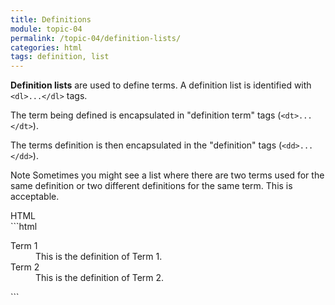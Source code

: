 ```yaml
---
title: Definitions
module: topic-04
permalink: /topic-04/definition-lists/
categories: html
tags: definition, list
---
```


<div class="divider-heading"></div>

**Definition lists** are used to define terms. A definition list is identified with `<dl>...</dl>` tags.

The term being defined is encapsulated in "definition term" tags (`<dt>...</dt>`).

The terms definition is then encapsulated in the "definition" tags (`<dd>...</dd>`).

<span class="label label-info">Note</span> Sometimes you might see a list where there are two terms used for the same definition or two different definitions for the same term. This is acceptable.


<div id="code-heading">HTML</div>
```html
<dl>
  <dt>Term 1</dt>
    <dd>This is the definition of Term 1.</dd>
  <dt>Term 2</dt>
    <dd>This is the definition of Term 2.</dd>
</dl>
```


<div class="external-embed">
  <p data-height="400" data-theme-id="30567" data-slug-hash="ZrJoYm" data-default-tab="html,result" data-user="Media-Ed-Online" data-pen-title="HTML Definition Lists" class="codepen"></p>
</div>
